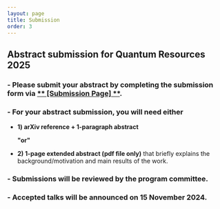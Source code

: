 ```yaml
---
layout: page
title: Submission
order: 3
---
```


## Abstract submission for Quantum Resources 2025

### - Please submit your abstract by completing the submission form via <a href="https://forms.gle/U573dXqnVY5tpC9F9">** [Submission Page] **</a>.

### - For your abstract submission, you will need either

* **1) arXiv reference + 1-paragraph abstract**
  
  **"or"**
  
* **2) 1-page extended abstract (pdf file only)** that briefly explains the background/motivation and main results of the work.

### - Submissions will be reviewed by the program committee.

### - Accepted talks will be announced on 15 November 2024.
